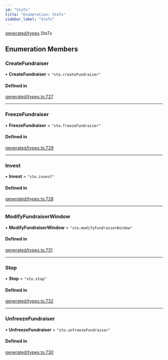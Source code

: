```yaml
---
id: "StoTx"
title: "Enumeration: StoTx"
sidebar_label: "StoTx"
---
```


[generated/types](../../../../modules/Generated/Types/Types.md).StoTx

## Enumeration Members

### CreateFundraiser

• **CreateFundraiser** = ``"sto.createFundraiser"``

#### Defined in

[generated/types.ts:727](https://github.com/PolymeshAssociation/polymesh-sdk/blob/995f17653/src/generated/types.ts#L727)

___

### FreezeFundraiser

• **FreezeFundraiser** = ``"sto.freezeFundraiser"``

#### Defined in

[generated/types.ts:729](https://github.com/PolymeshAssociation/polymesh-sdk/blob/995f17653/src/generated/types.ts#L729)

___

### Invest

• **Invest** = ``"sto.invest"``

#### Defined in

[generated/types.ts:728](https://github.com/PolymeshAssociation/polymesh-sdk/blob/995f17653/src/generated/types.ts#L728)

___

### ModifyFundraiserWindow

• **ModifyFundraiserWindow** = ``"sto.modifyFundraiserWindow"``

#### Defined in

[generated/types.ts:731](https://github.com/PolymeshAssociation/polymesh-sdk/blob/995f17653/src/generated/types.ts#L731)

___

### Stop

• **Stop** = ``"sto.stop"``

#### Defined in

[generated/types.ts:732](https://github.com/PolymeshAssociation/polymesh-sdk/blob/995f17653/src/generated/types.ts#L732)

___

### UnfreezeFundraiser

• **UnfreezeFundraiser** = ``"sto.unfreezeFundraiser"``

#### Defined in

[generated/types.ts:730](https://github.com/PolymeshAssociation/polymesh-sdk/blob/995f17653/src/generated/types.ts#L730)
